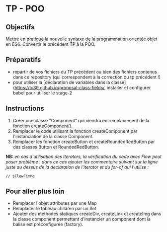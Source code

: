 # TP - POO

## Objectifs
Mettre en pratique la nouvelle syntaxe de la programmation orientée objet en ES6. Convertir le précédent TP à la POO.

## Préparatifs
- repartir de vos fichiers du TP précédent ou bien des fichiers contenus dans ce repository (qui correspondent à la correction du tp précédent !)
- pour utiliser la [déclaration de variables dans la classe](https://tc39.github.io/proposal-class-fields/, installer et configurer babel pour utiliser le stage-2

## Instructions
1. Créer une classe "Component" qui viendra en remplacement de la fonction createComponent().
2. Remplacer le code utilisant la fonction createComponent par l'instanciation de la classe Component.
3. Remplacer les fonction createButton et createRoundedRedButton par des classes Button et RoundedRedButton.

**NB:** *en cas d'utilisation des Iterators, la vérification du code avec Flow peut poser problème : dans ce cas ajouter les commentaire suivant sur la ligne juste au dessus de la déclaration de l'iterator et du for-of qui l'utilise :*
```
// $FlowFixMe
```


## Pour aller plus loin
- Remplacer l'objet attributes par une Map
- Remplacer le tableau children par un Set
- Ajouter des méthodes statiques createDiv, createLink et createImg dans la classe component permettant d'instancier un component dont la balise est préconfigurée (factory).

